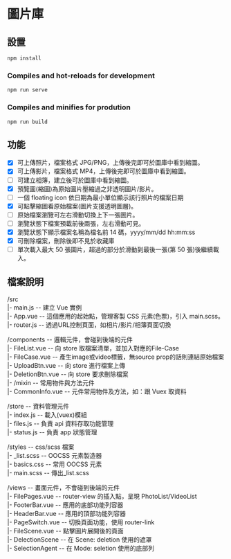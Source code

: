 # 圖片庫

## 設置

`npm install`

### Compiles and hot-reloads for development

`npm run serve`

### Compiles and minifies for prodution

`npm run build`

## 功能

- [x] 可上傳照片，檔案格式 JPG/PNG，上傳後完即可於圖庫中看到縮圖。
- [x] 可上傳影片，檔案格式 MP4，上傳後完即可於圖庫中看到縮圖。
- [ ] 可建立相簿，建立後可於圖庫中看到縮圖。
- [x] 預覽圖(縮圖)為原始圖片壓縮過之非透明圖片/影片。
- [ ] 一個 floating icon 依日期為最小單位顯示該行照片的檔案日期
- [x] 可點擊縮圖看原始檔案(圖片支援透明圖層)。
- [ ] 原始檔案瀏覽可左右滑動切換上下一張圖片。
- [ ] 瀏覽狀態下檔案預載前後兩張，左右滑動可見。
- [x] 瀏覽狀態下顯示檔案名稱為檔名前 14 碼，yyyy/mm/dd hh:mm:ss
- [x] 可刪除檔案，刪除後即不見於收藏庫
- [ ] 單次載入最大 50 張圖片，超過的部分於滑動到最後一張(第 50 張)後繼續載入。

## 檔案說明

/src  
|- main.js -- 建立 Vue 實例  
|- App.vue -- 這個應用的起始點，管理客製 CSS 元素(色票)，引入 main.scss。  
|- router.js -- 透過URL控制頁面，如相片/影片/相簿頁面切換

/components -- 邏輯元件，會碰到後端的元件  
|- FileList.vue -- 向 store 取檔案清單，並加入對應的File-Case  
|- FileCase.vue -- 產生image或video標籤，無source prop的話則連結原始檔案  
|- UploadBtn.vue -- 向 store 進行檔案上傳  
|- DeletionBtn.vue -- 向 store 要求刪除檔案  
|- /mixin -- 常用物件與方法元件  
 |- CommonInfo.vue -- 元件常用物件及方法，如：跟 Vuex 取資料

/store -- 資料管理元件  
|- index.js -- 載入(vuex)模組  
|- files.js -- 負責 api 資料存取功能管理  
|- status.js -- 負責 app 狀態管理

/styles -- css/scss 檔案  
|- \_list.scss -- OOCSS 元素製造器  
|- basics.css -- 常用 OOCSS 元素  
|- main.scss -- 傳出\_list.scss

/views -- 畫面元件，不會碰到後端的元件  
|- FilePages.vue -- router-view 的插入點，呈現 PhotoList/VideoList  
|- FooterBar.vue -- 應用的底部功能列容器  
|- HeaderBar.vue -- 應用的頂部功能列容器  
|- PageSwitch.vue -- 切換頁面功能，使用 router-link  
|- FileScene.vue -- 點擊圖片展開後的頁面  
|- DelectionScene -- 在 Scene: deletion 使用的遮罩  
|- SelectionAgent -- 在 Mode: seletion 使用的底部列  
